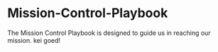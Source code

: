 # Mission-Control-Playbook
The Mission Control Playbook is designed to guide us in reaching our mission.
kei  goed!
